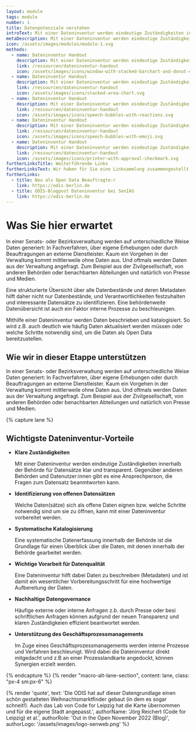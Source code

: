 ```yaml
---
layout: module
tags: module
number: 1
title: Datenpotenziale verstehen
introText: Mit einer Dateninventur werden eindeutige Zuständigkeiten innerhalb der Behörde für Datensätze klar und transparent.
metaDescription: Mit einer Dateninventur werden eindeutige Zuständigkeiten innerhalb der Behörde für Datensätze klar und transparent.
icon: /assets/images/modules/module-1.svg
methods:
  - name: Dateninventur Handout
    description: Mit einer Dateninventur werden eindeutige Zuständigkeiten innerhalb der Behörde für Datensätze klar und transparent. Gegenüber anderen Behörden und Datenutzer:innen gibt es eine Ansprechperson, die Fragen zum Datensatz beanmtworten kann.
    link: /ressourcen/dateninventur-handout
    icon: /assets/images/icons/window-with-stacked-barchart-and-donut-chart.svg
  - name: Dateninventur Handout
    description: Mit einer Dateninventur werden eindeutige Zuständigkeiten innerhalb der Behörde für Datensätze klar und transparent. Gegenüber anderen Behörden und Datenutzer:innen gibt es eine Ansprechperson, die Fragen zum Datensatz beanmtworten kann.
    link: /ressourcen/dateninventur-handout
    icon: /assets/images/icons/stacked-area-chart.svg
  - name: Dateninventur Handout
    description: Mit einer Dateninventur werden eindeutige Zuständigkeiten innerhalb der Behörde für Datensätze klar und transparent. Gegenüber anderen Behörden und Datenutzer:innen gibt es eine Ansprechperson, die Fragen zum Datensatz beanmtworten kann.
    link: /ressourcen/dateninventur-handout
    icon: /assets/images/icons/speech-bubbles-with-reactions.svg
  - name: Dateninventur Handout
    description: Mit einer Dateninventur werden eindeutige Zuständigkeiten innerhalb der Behörde für Datensätze klar und transparent. Gegenüber anderen Behörden und Datenutzer:innen gibt es eine Ansprechperson, die Fragen zum Datensatz beanmtworten kann.
    link: /ressourcen/dateninventur-handout
    icon: /assets/images/icons/speech-bubbles-with-emoji.svg
  - name: Dateninventur Handout
    description: Mit einer Dateninventur werden eindeutige Zuständigkeiten innerhalb der Behörde für Datensätze klar und transparent. Gegenüber anderen Behörden und Datenutzer:innen gibt es eine Ansprechperson, die Fragen zum Datensatz beanmtworten kann.
    link: /ressourcen/dateninventur-handout
    icon: /assets/images/icons/printer-with-approval-checkmark.svg
furtherLinksTitle: Weiterführende Links
furtherLinksText: Wir haben für Sie eine Linksammlung zusammengestellt. Die Links beziehen sich sowohl auf unsere ODIS-eigenen Inhalte als auch auf externe Angebote. Viel Erfolg beim Stöbern!
furtherLinks:
  - title: Neu als Open Data Beauftragte:r
    link: https://odis-berlin.de
  - title: ODIS-Blogpost Dateninventur bei SenIAS
    link: https://odis-berlin.de
---
```


# Was Sie hier erwartet

In einer Senats- oder Bezirksverwaltung werden auf unterschiedliche Weise Daten generiert: In Fachverfahren, über eigene Erhebungen oder durch Beauftragungen an externe Dienstleister. Kaum ein Vorgehen in der Verwaltung kommt mittlerweile ohne Daten aus. Und oftmals werden Daten aus der Verwaltung angefragt. Zum Beispiel aus der Zivilgesellschaft, von anderen Behörden oder benachbarten Abteilungen und natürlich von Presse und Medien.

Eine strukturierte Übersicht über alle Datenbestände und deren Metadaten hilft daher nicht nur Datenbestände, und Verantwortlichkeiten festzuhalten und interessante Datensätze zu identifizieren. Eine behördenweite Datenübersicht ist auch ein Faktor interne Prozesse zu beschleunigen.

Mithilfe einer Dateninventur werden Daten beschrieben und katalogisiert. So wird z.B. auch deutlich wie häufig Daten aktualisiert werden müssen oder welche Schritte notwendig sind, um die Daten als Open Data bereitzustellen.

## Wie wir in dieser Etappe unterstützen

In einer Senats- oder Bezirksverwaltung werden auf unterschiedliche Weise Daten generiert: In Fachverfahren, über eigene Erhebungen oder durch Beauftragungen an externe Dienstleister. Kaum ein Vorgehen in der Verwaltung kommt mittlerweile ohne Daten aus. Und oftmals werden Daten aus der Verwaltung angefragt. Zum Beispiel aus der Zivilgesellschaft, von anderen Behörden oder benachbarten Abteilungen und natürlich von Presse und Medien.

{% capture lane %}

<h2>Wichtigste Dateninventur-Vorteile</h2>

<ul>
  <li>
    <strong>Klare Zuständigkeiten</strong>
    <p>Mit einer Dateninventur werden eindeutige Zuständigkeiten innerhalb der Behörde für Datensätze klar und transparent. Gegenüber anderen Behörden und Datenutzer:innen gibt es eine Ansprechperson, die Fragen zum Datensatz beanmtworten kann.</p>
  </li>
  <li>
    <strong>Identifizierung von offenen Datensätzen</strong>
    <p>Welche Daten(sätze) sich als offene Daten eignen bzw. welche Schritte notwendig sind um sie zu öffnen, kann mit einer Dateninventur vorbereitet werden.</p>
  </li>
  <li>
    <strong>Systematische Katalogisierung</strong>
    <p>Eine systematische Datenerfassung innerhalb der Behörde ist die Grundlage für einen Überblick über die Daten, mit denen innerhalb der Behörde gearbeitet werden.</p>
  </li>
  <li>
    <strong>Wichtige Vorarbeit für Datenqualität</strong>
    <p>Eine Dateninventur hilft dabei Daten zu beschreiben (Metadaten) und ist damit ein wesentlicher Vorbereitungsschritt für eine hochwertige Aufbereitung der Daten.</p>
  </li>
  <li>
    <strong>Nachhaltige Datengovernance</strong>
    <p>Häufige externe oder interne Anfragen z.b. durch Presse oder besi schriftlichen Anfragen können aufgrund der neuen Transparenz und klaren Zuständigkeien effizient beantwortet werden.</p>
  </li>
  <li>
    <strong>Unterstützung des Geschäftsprozessmanagements</strong>
    <p>Im Zuge eines Geschäftsprozessmanagements werden  interne Prozesse  und Verfahren beschleunigt. Wird dabei die Dateninventur direkt mitgedacht und z.B an einer Prozesslandkarte angedockt, können Synergien erzielt werden.</p>
  </li>
</ul>
{% endcapture %}
{% render "macro-alt-lane-section", content: lane, class: "px-4 sm:px-6"  %}

{% render 'quote',
  text: 'Die ODIS hat auf dieser Datengrundlage einen schön gestalteten Weihnachtsmarktfinder gebaut (in dem es sogar schneit!). Auch das Lab von Code for Leipzig hat die Karte übernommen und für die eigene Stadt angepasst.',
  authorName: 'Jörg Reichert (Code for Leipzig) et al.',
  authorRole: 'Out in the Open November 2022 (Blog)',
  authorLogo: '/assets/images/logo-senweb.png'
%}
